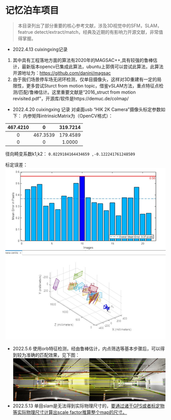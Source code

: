 # 记忆泊车项目

> 本目录列出了部分重要的核心参考文献，涉及3D视觉中的SFM，SLAM，featrue detect/extract/match，经典及近期的有影响力开源文献，非常值得掌握。

- 2022.4.13 cuixingxing记录
1. 其中具有工程落地方面的算法有2020年的MAGSAC++,具有较强的鲁棒估计，最新版本opencv已集成此算法，ubuntu上郭倩可以尝试此算法，此算法开源地址为：https://github.com/danini/magsac <br>
1. 由于我们场景停车场无闭环检测，仅单目摄像头，这样对3D重建有一定的局限性，更多尝试Sturct from motion topic，借鉴vSLAM方法，重点特征点检测/匹配/鲁棒估计。这里重要文献是“2016_struct from motion revisited.pdf”，开源库/软件是https://demuc.de/colmap/ 

- 2022.4.20 cuixingxing 记录
 对桌面usb “HIK 2K Camera”摄像头标定参数如下：
内参矩阵intrinsicMatrix为（OpenCV格式）：


| 467.4210     | 0 | 319.7214    |
| :----:       |    :----:   |   :----: |
| 0      | 467.3539      | 179.4589   |
| 0   | 0        | 1.0000      |

径向畸变系数k1,k2：
`0.0229184164434659 ,-0.122241761248509`

标定误差：<br>
![img](images/calib.jpg)

- 2022.5.6 
使用orb特征检测，经由鲁棒估计，内点筛选等基本步骤后，可以得到较为准确的匹配效果，见下图：<br>
![orb-match](images/orb_match.jpg)<br>
- 2022.5.13
单目slam是无法得到实际物理尺寸的，[要通过诸于GPS或者标定物等实际物理尺寸计算出scale factor推算整个map的尺寸。](https://robotics.stackexchange.com/questions/22192/scale-factor-of-monocular-slam-simultaneous-localization-and-mapping)


